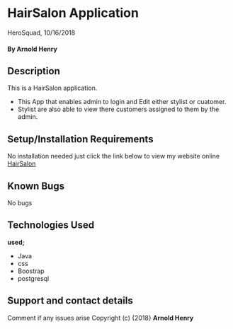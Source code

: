 # HairSalon  Application
HeroSquad, 10/16/2018
#### By **Arnold Henry**
## Description
This is a HairSalon application.
* This App that enables admin to login and Edit either stylist or cuatomer.
* Stylist are also able to view there customers assigned to them by the admin.
## Setup/Installation Requirements
No installation needed just click the link below to view my website online
[HairSalon](https://salon254.herokuapp.com/)
## Known Bugs
No bugs
## Technologies Used
**used;**
* Java
* css
* Boostrap
* postgresql
## Support and contact details
Comment if any issues arise
Copyright (c) {2018} **Arnold Henry**